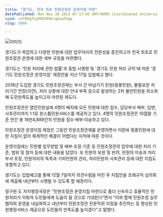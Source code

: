 ```yaml
---
title: "경기도, 전국 최초 민원조정관 운영지침 마련"
datePublished: Mon Nov 20 2023 07:17:03 GMT+0000 (Coordinated Universal Time)
cuid: cm706gfny000209kzg6aa5hgp
slug: 5899

---
```



![이미지](https://cdn.hashnode.com/res/hashnode/image/upload/v1739259929469/044936e8-4d27-462f-8ab1-3b4de8594619.jpeg)

경기도가 복잡하고 다양한 민원에 대한 업무처리의 전문성을 증진하고자 전국 최초로 민원조정관 운영에 대한 세부 규정을 마련했다.

경기도는 '민원 처리에 관한 법률'과 동법 시행령 및 '경기도 민원 처리 규칙'에 따른 '경기도 민원조정관 운영지침' 제정안을 지난 17일 입법예고 했다.

2018년 도입한 경기도 민원조정관제는 부서 간 떠넘기기 민원(핑퐁민원), 불필요한 처리기간 연장(지연), 처리 상황에 대한 안내 부족 등으로 발생하는 2차 불만민원을 최소화해 도민만족도를 높이고자 마련된 제도다.

민원조정관은 열린민원실에 4명이 배치돼 모든 민원에 대한 접수, 담당부서 배부, 답변, 사후관리까지 1:1로 원스톱민원서비스를 제공하고 있다. 4명의 민원조정관은 10월말 기준 연간 총 18만4,889건의 민원을 접수·배부·이송하고 있다.

민원조정관 운영지침 제정은 그동안 민원조정관제를 운영하면서 이른바 핑퐁민원에 대한 지침이 없어 체계적인 해결이 어렵다는 지적에 따른 것이다.

운영지침에는 민원별 업무방법 및 배부·조정 기준 등 민원조정관의 업무에 대한 처리 기준, 범위 및 절차 등에 대한 내용을 담았다. 또 민원의 보완 및 반려, 민원의 이송과 처리부서 조정, 민원처리의 독촉과 기피민원의 관리, 처리민원의 사후관리 등에 대한 지침도 포함하고 있다.

경기도는 입법예고를 통해 12월 7일까지 의견수렴을 마친 후 지침안을 조례규칙 심의회에 제출해 내년부터 시행될 수 있도록 할 예정이다.

정구원 도 자치행정국장은 "민원조정관 운영지침 마련으로 좀더 신속하고 효율적인 민원처리가 이뤄져 도민들에게 도움이 될 것으로 기대한다"면서 "이와 함께 민원조정 실무협의회 운영을 내실화하고 내년부터 민원조정관 전문직위 지정을 추진하는 등 향상된 민원행정서비스 제공으로 도민들의 만족도를 높이겠다"고 말했다.